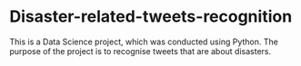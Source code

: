 # Disaster-related-tweets-recognition
This is a Data Science project, which was conducted using Python. The purpose of the project is to recognise tweets that are about disasters.
